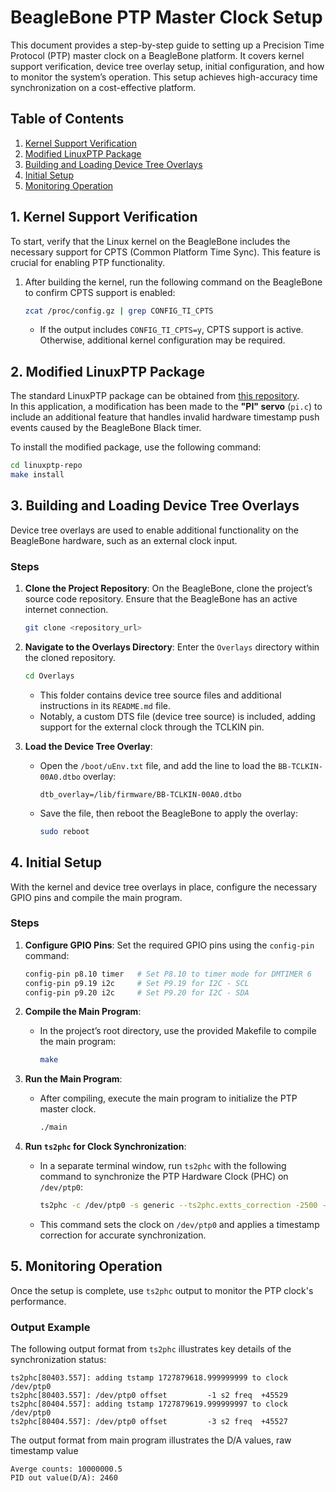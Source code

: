 # BeagleBone PTP Master Clock Setup 

This document provides a step-by-step guide to setting up a Precision Time Protocol (PTP) master clock on a BeagleBone platform. It covers kernel support verification, device tree overlay setup, initial configuration, and how to monitor the system’s operation. This setup achieves high-accuracy time synchronization on a cost-effective platform.

## Table of Contents  
1. [Kernel Support Verification](#kernel-support-verification)  
2. [Modified LinuxPTP Package](#modified-linuxptp-package)  
3. [Building and Loading Device Tree Overlays](#building-and-loading-device-tree-overlays)  
4. [Initial Setup](#initial-setup)  
5. [Monitoring Operation](#monitoring-operation)  

## 1. Kernel Support Verification
To start, verify that the Linux kernel on the BeagleBone includes the necessary support for CPTS (Common Platform Time Sync). This feature is crucial for enabling PTP functionality.

1. After building the kernel, run the following command on the BeagleBone to confirm CPTS support is enabled:
    ```bash
    zcat /proc/config.gz | grep CONFIG_TI_CPTS
    ```
   - If the output includes `CONFIG_TI_CPTS=y`, CPTS support is active. Otherwise, additional kernel configuration may be required.

## 2. Modified LinuxPTP Package  
The standard LinuxPTP package can be obtained from [this repository](https://github.com/richardcochran/linuxptp).  
In this application, a modification has been made to the **"PI" servo** (`pi.c`) to include an additional feature that handles invalid hardware timestamp push events caused by the BeagleBone Black timer.  

To install the modified package, use the following command:  

```sh
cd linuxptp-repo
make install
```
## 3. Building and Loading Device Tree Overlays
Device tree overlays are used to enable additional functionality on the BeagleBone hardware, such as an external clock input.

### Steps
1. **Clone the Project Repository**: On the BeagleBone, clone the project’s source code repository. Ensure that the BeagleBone has an active internet connection.
    ```bash
    git clone <repository_url>
    ```

2. **Navigate to the Overlays Directory**: Enter the `Overlays` directory within the cloned repository.
    ```bash
    cd Overlays
    ```
   - This folder contains device tree source files and additional instructions in its `README.md` file.
   - Notably, a custom DTS file (device tree source) is included, adding support for the external clock through the TCLKIN pin.

3. **Load the Device Tree Overlay**:
   - Open the `/boot/uEnv.txt` file, and add the line to load the `BB-TCLKIN-00A0.dtbo` overlay:
      ```plaintext
      dtb_overlay=/lib/firmware/BB-TCLKIN-00A0.dtbo
      ```
   - Save the file, then reboot the BeagleBone to apply the overlay:
      ```bash
      sudo reboot
      ```

## 4. Initial Setup
With the kernel and device tree overlays in place, configure the necessary GPIO pins and compile the main program.

### Steps
1. **Configure GPIO Pins**: Set the required GPIO pins using the `config-pin` command:
    ```bash
    config-pin p8.10 timer   # Set P8.10 to timer mode for DMTIMER 6
    config-pin p9.19 i2c     # Set P9.19 for I2C - SCL
    config-pin p9.20 i2c     # Set P9.20 for I2C - SDA
    ```

2. **Compile the Main Program**:
    - In the project’s root directory, use the provided Makefile to compile the main program:
      ```bash
      make
      ```

3. **Run the Main Program**:
    - After compiling, execute the main program to initialize the PTP master clock.
      ```bash
      ./main
      ```

4. **Run `ts2phc` for Clock Synchronization**:
    - In a separate terminal window, run `ts2phc` with the following command to synchronize the PTP Hardware Clock (PHC) on `/dev/ptp0`:
      ```bash
      ts2phc -c /dev/ptp0 -s generic --ts2phc.extts_correction -2500 --ts2phc.extts_polarity "rising" --ts2phc.pin_index 0 --leapfile /usr/share/zoneinfo/leap-seconds.list --ts2phc.channel 2 -l 7 -m
      ```
   - This command sets the clock on `/dev/ptp0` and applies a timestamp correction for accurate synchronization.

## 5. Monitoring Operation
Once the setup is complete, use `ts2phc` output to monitor the PTP clock's performance. 

### Output Example
The following output format from `ts2phc` illustrates key details of the synchronization status:
```plaintext
ts2phc[80403.557]: adding tstamp 1727879618.999999999 to clock /dev/ptp0
ts2phc[80403.557]: /dev/ptp0 offset         -1 s2 freq  +45529
ts2phc[80404.557]: adding tstamp 1727879619.999999997 to clock /dev/ptp0
ts2phc[80404.557]: /dev/ptp0 offset         -3 s2 freq  +45527
```
The output format from main program illustrates the D/A values, raw timestamp value
```plaintext
Averge counts: 10000000.5
PID out value(D/A): 2460
```
